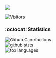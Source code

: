 <a href="https://www.linkedin.com/in/andr%C3%A9-ferreira-de-moraes/" target="_blank"><img src="https://img.shields.io/badge/-LinkedIn-%230077B5?style=for-the-badge&logo=linkedin&logoColor=white" target="_blank"></a>  


[![Visitors](https://api.visitorbadge.io/api/visitors?path=https%3A%2F%2Fgithub.com%2Fandre-djsystem&label=Visitantes&countColor=%23263759)](https://visitorbadge.io/status?path=https%3A%2F%2Fgithub.com%2Fandre-djsystem)

### :octocat: Statistics
![Github Contributions](https://github-readme-streak-stats.herokuapp.com/?user=andre-djsystem)<br>
![github stats](https://github-readme-stats.vercel.app/api?username=andre-djsystem&show_icons=true&hide_title=true)<br>
![top languages](https://github-readme-stats.vercel.app/api/top-langs/?username=andre-djsystem&langs_count=10&layout=compact)

<!--
![](http://github-profile-summary-cards.vercel.app/api/cards/profile-details?username=andre-djsystem)
**andre-djsystem/andre-djsystem** is a ✨ _special_ ✨ repository because its `README.md` (this file) appears on your GitHub profile.

Here are some ideas to get you started:

- 🔭 I’m currently working on ...
- 🌱 I’m currently learning ...
- 👯 I’m looking to collaborate on ...
- 🤔 I’m looking for help with ...
- 💬 Ask me about ...
- 📫 How to reach me: ...
- 😄 Pronouns: ...
- ⚡ Fun fact: ...
-->
